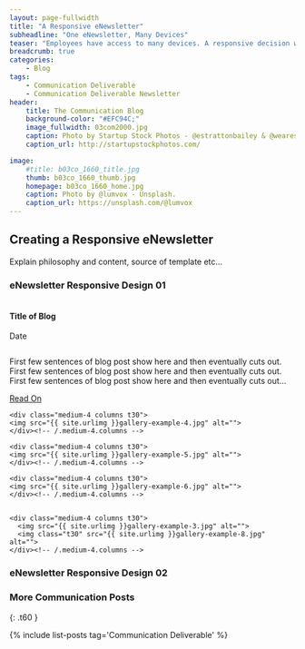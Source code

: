 ```yaml
---
layout: page-fullwidth
title: "A Responsive eNewsletter"
subheadline: "One eNewsletter, Many Devices"
teaser: "Employees have access to many devices. A responsive decision will allow them to view eNewsletter content however they choose."
breadcrumb: true
categories:
    - Blog
tags:
    - Communication Deliverable
    - Communication Deliverable Newsletter
header:
    title: The Communication Blog
    background-color: "#EFC94C;"
    image_fullwidth: 03com2000.jpg
    caption: Photo by Startup Stock Photos - @estrattonbailey & @wearesculpt.
    caption_url: http://startupstockphotos.com/

image:
    #title: b03co_1660_title.jpg
    thumb: b03co_1660_thumb.jpg
    homepage: b03co_1660_home.jpg
    caption: Photo by @lumvox - Unsplash.
    caption_url: https://unsplash.com/@lumvox
---
```

<!--more-->

## Creating a Responsive eNewsletter
Explain philosophy and content, source of template etc...


### eNewsletter Responsive Design 01
<div class="row">
    <div class="medium-8 columns t30">
      <div class="responsive-blog-post">
        <div class="individual-post">
          <h4>Title of Blog</h4>
          <p class="date">Date</p>
          <img src="{{ site.urlimg }}gallery-example-4.jpg" alt="">
          <p> First few sentences of blog post show here and then eventually cuts out. First few sentences of blog post show here and then eventually cuts out. First few sentences of blog post show here and then eventually cuts out...</p>
          <a class="button" href="#">Read On</a>
        </div>
      </div>
    </div><!-- /.medium-4.columns -->

    <div class="medium-4 columns t30">
    <img src="{{ site.urlimg }}gallery-example-4.jpg" alt="">
    </div><!-- /.medium-4.columns -->

    <div class="medium-4 columns t30">
    <img src="{{ site.urlimg }}gallery-example-5.jpg" alt="">
    </div><!-- /.medium-4.columns -->

    <div class="medium-4 columns t30">
    <img src="{{ site.urlimg }}gallery-example-6.jpg" alt="">
    </div><!-- /.medium-4.columns -->
</div><!-- /.row -->


<div class="row">
    <div class="medium-8 columns t30">
    <img src="{{ site.urlimg }}gallery-example-7.jpg" alt="">
    </div><!-- /.medium-8.columns -->

    <div class="medium-4 columns t30">
      <img src="{{ site.urlimg }}gallery-example-3.jpg" alt="">
      <img class="t30" src="{{ site.urlimg }}gallery-example-8.jpg" alt="">
    </div><!-- /.medium-4.columns -->

</div><!-- /.row -->


### eNewsletter Responsive Design 02




### More Communication Posts
{: .t60 }

{% include list-posts tag='Communication Deliverable' %}
